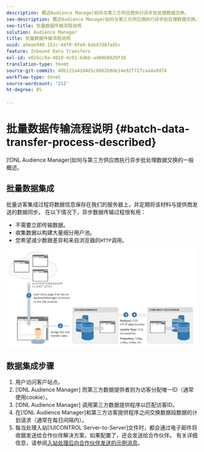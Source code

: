 ```yaml
---
description: 概述Audience Manager如何与第三方供应商执行异步批处理数据交换。
seo-description: 概述Audience Manager如何与第三方供应商执行异步批处理数据交换。
seo-title: 批量数据传输流程说明
solution: Audience Manager
title: 批量数据传输流程说明
uuid: a9eee940-151c-44f8-9fe9-8ab47d8fa45c
feature: Inbound Data Transfers
exl-id: e02dcc9a-4010-4c01-bd6b-ad04b8029f18
translation-type: tm+mt
source-git-commit: 48b122a4184d1c0662b9de14e92f727caa4a9d74
workflow-type: tm+mt
source-wordcount: '212'
ht-degree: 8%

---
```


# 批量数据传输流程说明 {#batch-data-transfer-process-described}

[!DNL Audience Manager]如何与第三方供应商执行异步批处理数据交换的一般概述。

## 批量数据集成

<!-- c_async.xml -->

批量访客集成过程将数据信息保存在我们的服务器上，并定期将该材料与提供商发送的数据同步。 在以下情况下，异步数据传输过程很有用：

* 不需要立即传输数据。
* 收集数据以构建大量细分用户池。
* 您希望减少数据差异和来自浏览器的`HTTP`调用。

![](assets/s2s_70.png)

## 数据集成步骤

1. 用户访问客户站点。
1. [!DNL Audience Manager] 而第三方数据提供者则为访客分配唯一ID（通常使用cookie）。
1. [!DNL Audience Manager] 调用第三方数据提供程序以匹配访客ID。
1. 在[!DNL Audience Manager]和第三方访客提供程序之间交换数据段数据的计划请求（通常在每日间隔内）。
1. 每当处理入站[!UICONTROL Server-to-Server]文件时，都会通过电子邮件将收据发送给合作伙伴解决方案，如果配置了，还会发送给合作伙伴。 有关详细信息，请参阅[入站处理后向合作伙伴发送的示例消息](../../../integration/sending-audience-data/batch-data-transfer-explained/inbound-receipt-message.md)。
